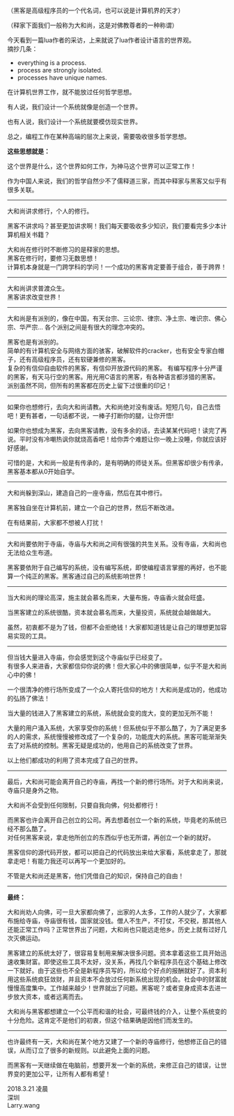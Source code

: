 <div>（黑客是高级程序员的一个代名词，也可以说是计算机界的天才）</div>

（释家下面我们一般称为大和尚，这是对佛教尊者的一种称谓）

<div>今天看到一篇lua作者的采访，上来就说了lua作者设计语言的世界观。</div>

<div>摘抄几条：</div>

*   everything is a process.
*   process are strongly isolated.
*   processes have unique names.

<div>在计算机世界工作，就不能放过任何哲学思想。</div>

有人说，我们设计一个系统就像是创造一个世界。

也有人说，我们设计一个系统就要模仿现实世界。

<div>总之，编程工作在某种高端的层次上来说，需要吸收很多哲学思想。</div>

**这些思想就是：**

这个世界是什么，这个世界如何工作，为神马这个世界可以正常工作！

<div>作为中国人来说，我们的哲学自然少不了儒释道三家，而其中释家与黑客又似乎有很多关联。</div>

* * *

<div>大和尚讲求修行，个人的修行。</div>

黑客不讲求吗？甚至更加讲求啊！我们每天要吸收多少知识，我们要看完多少本计算机相关书籍？

<div>大和尚在修行时不断修习的是释家的思想。</div>

<div>黑客在修行时，要修习无数思想！</div>

<div>计算机本身就是一门跨学科的学问！一个成功的黑客肯定要善于组合，善于跨界！</div>

* * *

<div>大和尚讲求普渡众生。</div>

<div>黑客讲求改变世界！</div>

* * *

大和尚是有派别的，像在中国，有天台宗、三论宗、律宗、净土宗、唯识宗、佛心宗、华严宗... 各个派别之间是有很大的理念冲突的。

<div>黑客也是有派别的。</div>

<div>简单的有计算机安全与网络方面的骇客，破解软件的cracker，也有安全专家白帽子，还有高级程序员，还有软硬兼修的黑客。</div>

<div>复杂的有信仰自由软件的黑客，有信仰开放源代码的黑客。 有编写程序十分严谨的黑客，有天马行空的黑客。用光用C语言的黑客，有各种语言都涉猎的黑客。</div>

<div>派别虽然不同，但所有的黑客都在历史上留下过很重的印记！</div>

* * *

如果你也想修行，去向大和尚请教。大和尚绝对没有废话。短短几句，自己去悟吧！更有甚者，一句话都不说，一棒子打断你的腿，让你开悟!

如果你也想成为黑客，去向黑客请教，没有多余的话，去读某某代码吧！读完了再说。平时没有冷嘲热讽你就烧高香吧！给你弄个难题让你一晚上没睡，你就应该好好感谢。

<div>可惜的是，大和尚一般是有传承的，是有明确的师徒关系。但黑客却很少有传承，黑客基本都从0开始自学。</div>

* * *

大和尚躲到深山，建造自己的一座寺庙，然后在其中修行。

黑客独自坐在计算机前，建立一个自己的世界，然后不断改进。

<div>在有结果前，大家都不想被人打扰！</div>

* * *

大和尚要依附于寺庙，寺庙与大和尚之间有很强的共生关系。没有寺庙，大和尚也无法给众生布道。

<div>黑客要依附于自己编写的系统，没有编写系统，即使编程语言掌握的再好，也不能算一个纯正的黑客。黑客通过自己的系统影响世界！</div>

* * *

当大和尚的理论高深，施主就会慕名而来，大量布施，寺庙香火就会旺盛。

当黑客建立的系统很酷，资本就会慕名而来，大量投资，系统就会越做越大。

<div>虽然，初衷都不是为了钱，但都不会拒绝钱！大家都知道钱是让自己的理想更加容易实现的工具。</div>

* * *

<div>但当钱大量进入寺庙，你会感觉到这个寺庙似乎已经变了。</div>

<div>有很多人来进香，大家都信仰你说的佛！但大家心中的佛很简单，似乎不是大和尚心中的佛！</div>

一个很清净的修行场所变成了一个众人寄托信仰的地方！大和尚是成功的，他成功的弘扬了佛法！

<div>当大量的钱进入了黑客建立的系统，系统就会变的庞大，变的更加无所不能！</div>

大量的用户涌入系统，大家享受你的系统！但系统似乎不那么酷了，为了满足更多的人的需求，系统慢慢被修改成了一个复杂的，功能庞大的系统。黑客可能渐渐失去了对系统的控制。黑客无疑是成功的，他用自己的系统改变了世界。

<div>以上他们都成功的利用了资本完成了自己的世界。</div>

* * *

<div>最后，大和尚可能会离开自己的寺庙，再找一个新的修行场所。对于大和尚来说，寺庙只是身外之物。</div>

大和尚不会受到任何限制，只要自我向佛，何处都修行！

<div>而黑客也许会离开自己创立的公司。再去想着创立一个新的系统，毕竟老的系统已经不那么酷了。</div>

<div>对任何黑客来说，拿走他所创立的东西似乎也无所谓，再创立一个新的就好。</div>

黑客信仰的源代码开放，都可以把自己的代码放出来给大家看，系统拿走了，那就拿走吧！有能力我还可以再写一个更加好的。

<div>不管是大和尚还是黑客，他们凭借自己的知识，保持自己的自由！</div>

* * *

**最终：**

大和尚劝人向佛，可一旦大家都向佛了，出家的人太多，工作的人就少了，大家都布施给寺庙，寺庙很有钱，国家就没钱。僧人不生产，不打仗，不交税，那其他人还能正常工作吗？正常世界出了问题，大和尚也只能远走他乡。历史上就有过好几次灭佛运动。

黑客建立的系统太好了，很容易复制用来解决很多问题。资本拿着这些工具开始迅速收集财富。即使这些工具不太好，没关系，再找几个新程序员在这个基础上修改一下就好。由于这些也不全是新程序员写的，所以给个好点的报酬就好了。资本利用这些系统疯狂敛财，并且资本不会放过任何新系统出现的机会。社会中的财富就慢慢高度集中。工作越来越少！世界就出了问题。黑客呢？或者变身成资本去进一步放大资本，或者远离而去。

<div>大和尚与黑客都想建立一个公平而和谐的社会，可最终钱的介入，让整个系统变的十分危险。这肯定不是他们的初衷，但这个结果确是因他们而发生的。</div>

* * *

也许最终有一天，大和尚在某个地方又建了一个新的寺庙修行，他想修正自己的错误，从而订立了很多的新规则。以此避免上面的问题。

而黑客有一天继续做在电脑前，想要开发一个新的系统，来修正自己的错误，让世界变的更加公平，让所有人都有希望！

<div>2018.3.21 凌晨</div>

<div>深圳</div>

<div>Larry.wang</div>
